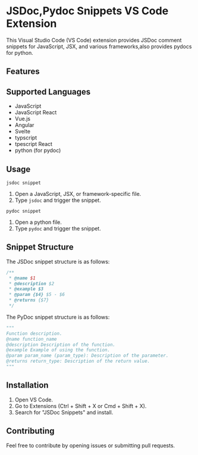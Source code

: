 # JSDoc,Pydoc Snippets VS Code Extension

This Visual Studio Code (VS Code) extension provides JSDoc comment snippets for JavaScript, JSX, and various frameworks,also provides pydocs for python.

## Features

## Supported Languages

- JavaScript
- JavaScript React
- Vue.js
- Angular
- Svelte
- typscript
- tpescript React
- python (for pydoc)

## Usage

`jsdoc snippet`
1. Open a JavaScript, JSX, or framework-specific file.
2. Type `jsdoc` and trigger the snippet.

`pydoc snippet`
1. Open a python file.
2. Type `pydoc` and trigger the snippet.


## Snippet Structure

The JSDoc snippet structure is as follows:

```javascript
/**
 * @name $1
 * @description $2
 * @example $3
 * @param {$4} $5 - $6
 * @returns {$7}
 */
```


The PyDoc snippet structure is as follows:

```py
"""
Function description.
@name function_name
@description Description of the function.
@example Example of using the function.
@param param_name (param_type): Description of the parameter.
@returns return_type: Description of the return value.
"""
```

## Installation
1. Open VS Code.
3. Go to Extensions (Ctrl + Shift + X or Cmd + Shift + X).
4. Search for "JSDoc Snippets" and install.
   
## Contributing
Feel free to contribute by opening issues or submitting pull requests.
